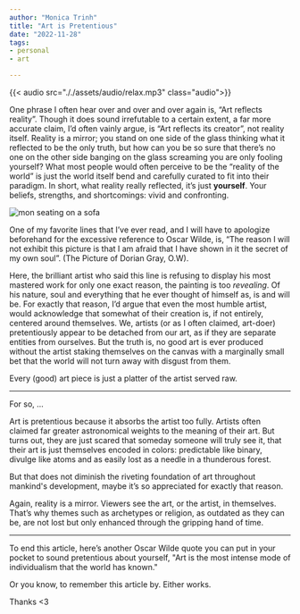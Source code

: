 ```yaml
---
author: "Monica Trinh"
title: "Art is Pretentious"
date: "2022-11-28"
tags: 
- personal
- art

---
```

{{< audio src="././assets/audio/relax.mp3" class="audio">}} 


One phrase I often hear over and over and over again is, “Art reflects reality”. Though it does sound irrefutable to a certain extent, a far more accurate claim, I’d often vainly argue, is “Art reflects its creator”, not reality itself. Reality is a mirror; you stand on one side of the glass thinking what it reflected to be the only truth, but how can you be so sure that there’s no one on the other side banging on the glass screaming you are only fooling yourself? What most people would often perceive to be the “reality of the world” is just the world itself bend and carefully curated to fit into their paradigm. In short, what reality really reflected, it’s just <b>yourself</b>. Your beliefs, strengths, and shortcomings: vivid and confronting.


<img src="/./assets/images/thao.jpg" alt="mon seating on a sofa">

One of my favorite lines that I’ve ever read, and I will have to apologize beforehand for the excessive reference to Oscar Wilde, is, “The reason I will not exhibit this picture is that I am afraid that I have shown in it the secret of my own soul”. (The Picture of Dorian Gray, O.W).

Here, the brilliant artist who said this line is refusing to display his most mastered work for only one exact reason, the painting is too <i> revealing</i>. Of his nature, soul and everything that he ever thought of himself as, is and will be. For exactly that reason, I’d argue that even the most humble artist, would acknowledge that somewhat of their creation is, if not entirely, centered around themselves. We, artists (or as I often claimed, art-doer) pretentiously appear to be detached from our art, as if they are separate entities from ourselves. But the truth is, no good art is ever produced without the artist staking themselves on the canvas with a marginally small bet that the world will not turn away with disgust from them. 

Every (good) art piece is just a platter of the artist served raw.

  <hr class="hr-list" style="padding: 0;margin: 0;">

For so, …

Art is pretentious because it absorbs the artist too fully. Artists often claimed far greater astronomical weights to the meaning of their art. But turns out, they are just scared that someday someone will truly see it, that their art is just themselves encoded in colors: predictable like binary, divulge like atoms and as easily lost as a needle in a thunderous forest. 

But that does not diminish the riveting foundation of art throughout mankind's development, maybe it’s so appreciated for exactly that reason.

Again, reality is a mirror. Viewers see the art, or the artist, in themselves. That’s why themes such as archetypes or religion, as outdated as they can be, are not lost but only enhanced through the gripping hand of time. 

  <hr class="hr-list" style="padding: 0;margin: 0;">

To end this article, here’s another Oscar Wilde quote you can put in your pocket to sound pretentious about yourself,
"Art is the most intense mode of individualism that the world has known."

Or you know, to remember this article by. Either works.

Thanks <3

